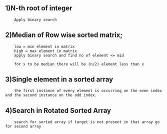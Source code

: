 ## 1)N-th root of integer
        Apply binary search

## 2)Median of Row wise sorted matrix;
        low = min element in matrix
        high = max element in matrix
        apply binary search and find no of element <= mid

        for x to be median there will be (n/2) element less than x

## 3)Single element in a sorted array
        the first instance of every element is occurring on the even index and the second instance on the odd index.

## 4)Search in Rotated Sorted Array
        search for sorted array if target is not present in that array go for second array